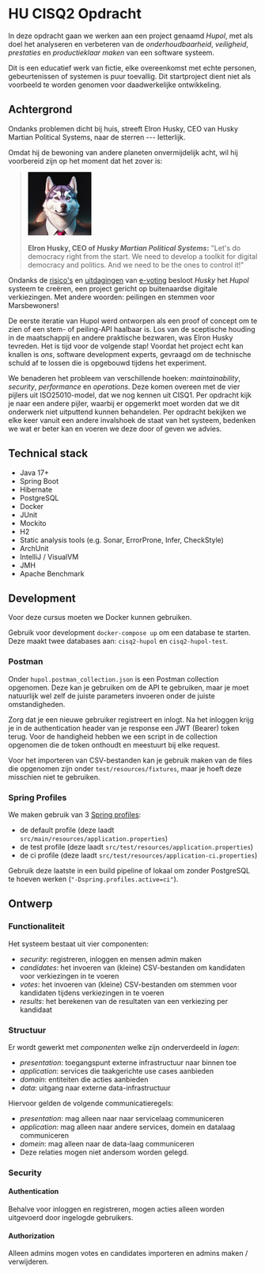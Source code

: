 # HU CISQ2 Opdracht

In deze opdracht gaan we werken aan een project genaamd *Hupol*, 
met als doel het analyseren en verbeteren van de 
*onderhoudbaarheid*, *veiligheid*, *prestaties* en *productieklaar maken* 
van een software systeem.

Dit is een educatief werk van fictie, 
elke overeenkomst met echte personen, gebeurtenissen of systemen 
is puur toevallig. Dit startproject 
dient niet als voorbeeld te worden genomen 
voor daadwerkelijke ontwikkeling.

## Achtergrond
Ondanks problemen dicht bij huis, 
streeft Elron Husky, CEO van Husky Martian Political Systems, 
naar de sterren --- letterlijk. 

Omdat hij de bewoning van andere planeten onvermijdelijk acht, 
wil hij voorbereid zijn op het moment dat het zover is: 

> ![Elron Husky, a husky dog in a suit](img/elron-husky.png)
>
> __Elron Husky, CEO of *Husky Martian Political Systems*:__
>"Let's do democracy right from the start. 
> We need to develop a toolkit for digital 
> democracy and politics. And we need to be the ones
> to control it!"

Ondanks de [risico's](https://www.cylumena.com/insights/8-cybersecurity-reasons-online-voting-never-happen/) en [uitdagingen](https://www.aaas.org/epi-center/internet-online-voting)
van [e-voting](https://www.youtube.com/watch?v=LkH2r-sNjQs) 
besloot *Husky* het *Hupol* systeem te creëren, 
een project gericht op buitenaardse digitale verkiezingen. 
Met andere woorden: peilingen en stemmen voor Marsbewoners!

De eerste iteratie van Hupol werd ontworpen als een proof of concept 
om te zien of een stem- of peiling-API haalbaar is. 
Los van de sceptische houding in de maatschappij 
en andere praktische bezwaren, was Elron Husky tevreden. 
Het is tijd voor de volgende stap! 
Voordat het project echt kan knallen
is *ons*, software development experts, 
gevraagd om de technische schuld af te lossen 
die is opgebouwd tijdens het experiment.

We benaderen het probleem van verschillende hoeken:
*maintainability*, *security*, *performance* en *operations*. Deze komen overeen met de vier pijlers uit ISO25010-model, dat we nog kennen uit CISQ1.
Per opdracht kijk je naar een andere pijler, waarbij er opgemerkt moet worden dat we dit onderwerk niet uitputtend kunnen behandelen.
Per opdracht bekijken we elke keer vanuit een andere invalshoek de staat van het systeem,
bedenken we wat er beter kan en voeren we deze door
of geven we advies.

## Technical stack

* Java 17+
* Spring Boot
* Hibernate
* PostgreSQL
* Docker
* JUnit
* Mockito
* H2
* Static analysis tools (e.g. Sonar, ErrorProne, Infer, CheckStyle)
* ArchUnit
* IntelliJ / VisualVM
* JMH
* Apache Benchmark

## Development

Voor deze cursus moeten we Docker kunnen gebruiken.

Gebruik voor development `docker-compose up` om 
een database te starten. Deze maakt twee databases
aan: `cisq2-hupol` en `cisq2-hupol-test`.

### Postman

Onder `hupol.postman_collection.json` is een Postman
collection opgenomen. Deze kan je gebruiken om
de API te gebruiken, maar je moet natuurlijk wel
zelf de juiste parameters invoeren onder de juiste
omstandigheden. 

Zorg dat je een nieuwe gebruiker registreert en inlogt. 
Na het inloggen krijg je 
in de authentication header van je
response een JWT (Bearer) token terug.
Voor de handigheid hebben we een script in 
de collection opgenomen die de token onthoudt 
en meestuurt bij elke request.

Voor het importeren van CSV-bestanden
kan je gebruik maken van de files die
opgenomen zijn onder `test/resources/fixtures`,
maar je hoeft deze misschien niet te gebruiken.

### Spring Profiles

We maken gebruik van 3 [Spring profiles](https://docs.spring.io/spring-boot/docs/3.0.5/reference/html/features.html#features.external-config.files.profile-specific):
* de default profile (deze laadt `src/main/resources/application.properties`)
* de test profile (deze laadt `src/test/resources/application.properties`)
* de ci profile (deze laadt `src/test/resources/application-ci.properties`)

Gebruik deze laatste in een build pipeline of lokaal
om zonder PostgreSQL te hoeven werken (`"-Dspring.profiles.active=ci"`).

## Ontwerp

### Functionaliteit

Het systeem bestaat uit vier componenten:
* _security_: registreren, inloggen en mensen admin maken
* _candidates_: het invoeren van (kleine) CSV-bestanden om kandidaten voor verkiezingen in te voeren
* _votes_: het invoeren van (kleine) CSV-bestanden om stemmen voor kandidaten tijdens verkiezingen in te voeren 
* _results_: het berekenen van de resultaten van een verkiezing per kandidaat

### Structuur

Er wordt gewerkt met *componenten* welke zijn onderverdeeld
in *lagen*:
* _presentation_: toegangspunt externe infrastructuur naar binnen toe
* _application_: services die taakgerichte use cases aanbieden
* _domain_: entiteiten die acties aanbieden
* _data_: uitgang naar externe data-infrastructuur

Hiervoor gelden de volgende communicatieregels:
* _presentation_: mag alleen naar naar servicelaag communiceren
* _application_: mag alleen naar andere services, domein en datalaag communiceren
* _domein_: mag alleen naar de data-laag communiceren
* Deze relaties mogen niet andersom worden gelegd.

### Security

#### Authentication
Behalve voor inloggen en registreren, mogen acties alleen
worden uitgevoerd door ingelogde gebruikers.

#### Authorization
Alleen admins mogen votes en candidates importeren 
en admins maken / verwijderen.